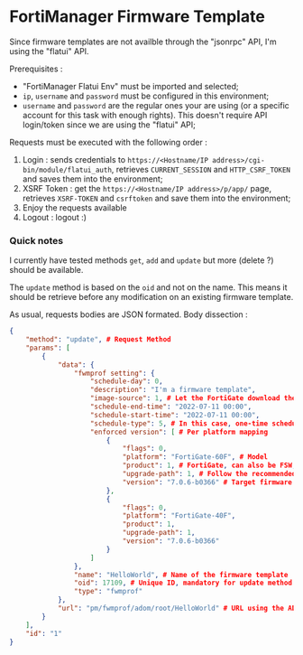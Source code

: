 # FortiManager Firmware Template

Since firmware templates are not availble through the "jsonrpc" API, I'm using the "flatui" API.

Prerequisites :
- "FortiManager Flatui Env" must be imported and selected;
- `ip`, `username` and `password` must be configured in this environment;
- `username` and `password` are the regular ones your are using (or a specific account for this task with enough rights). This doesn't require API login/token since we are using the "flatui" API;

Requests must be executed with the following order :
1. Login : sends credentials to `https://<Hostname/IP address>/cgi-bin/module/flatui_auth`, retrieves `CURRENT_SESSION` and `HTTP_CSRF_TOKEN` and saves them into the environment;
2. XSRF Token : get the `https://<Hostname/IP address>/p/app/` page, retrieves `XSRF-TOKEN` and `csrftoken` and save them into the environment;
3. Enjoy the requests available
4. Logout : logout :)

### Quick notes

I currently have tested methods `get`, `add` and `update` but more (delete ?) should be available.

The `update` method is based on the `oid` and not on the name. This means it should be retrieve before any modification on an existing firmware template.

As usual, requests bodies are JSON formated.
Body dissection :
```JSON
{
    "method": "update", # Request Method
    "params": [
        {
            "data": {
                "fwmprof setting": {
                    "schedule-day": 0, 
                    "description": "I'm a firmware template",
                    "image-source": 1, # Let the FortiGate download the firmware directly from Internet
                    "schedule-end-time": "2022-07-11 00:00",
                    "schedule-start-time": "2022-07-11 00:00",
                    "schedule-type": 5, # In this case, one-time scheduling
                    "enforced version": [ # Per platform mapping
                        {
                            "flags": 0,
                            "platform": "FortiGate-60F", # Model
                            "product": 1, # FortiGate, can also be FSW, FAP, FEX
                            "upgrade-path": 1, # Follow the recommended path
                            "version": "7.0.6-b0366" # Target firmware version
                        },
                        {
                            "flags": 0,
                            "platform": "FortiGate-40F",
                            "product": 1,
                            "upgrade-path": 1,
                            "version": "7.0.6-b0366"
                        }
                    ]
                },
                "name": "HelloWorld", # Name of the firmware template
                "oid": 17109, # Unique ID, mandatory for update method
                "type": "fwmprof"
            },
            "url": "pm/fwmprof/adom/root/HelloWorld" # URL using the ADOM and the template name
        }
    ],
    "id": "1"
}
```